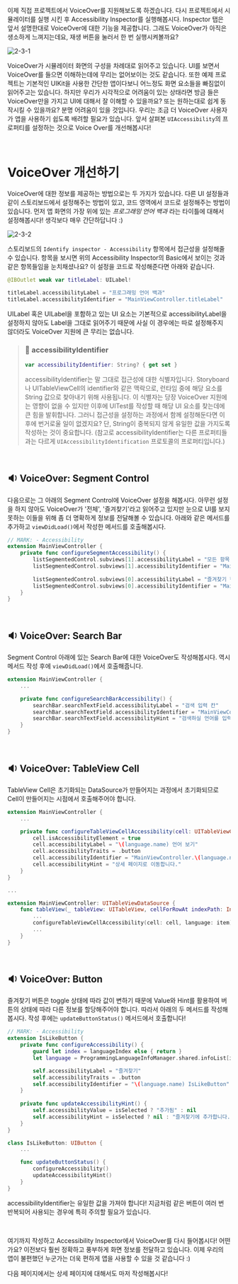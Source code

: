 
이제 직접 프로젝트에서 VoiceOver를 지원해보도록 하겠습니다. 
다시 프로젝트에서 시뮬레이터를 실행 시킨 후 Accessibility Inspector를 실행해봅시다. Inspector 탭은 앞서 설명한대로 VoiceOver에 대한 기능을 제공합니다. 그래도 VoiceOver가 아직은 생소하게 느껴지는데요, 재생 버튼을 눌러서 한 번 실행시켜볼까요?

![2-3-1](https://user-images.githubusercontent.com/73867548/138926065-07115314-2846-4f55-8f97-be8000671fb0.jpg)


VoiceOver가 시뮬레이터 화면의 구성을 차례대로 읽어주고 있습니다. UI를 보면서 VoiceOver를 들으면 이해하는데에 무리는 없어보이는 것도 같습니다. 또한 예제 프로젝트는 기본적인 UIKit을 사용한 간단한 앱이다보니 어느정도 화면 요소들을 빠짐없이 읽어주고는 있습니다. 하지만 우리가 시각적으로 어려움이 있는 상태라면 방금 들은 VoiceOver만을 가지고 UI에 대해서 잘 이해할 수 있을까요? 또는 원하는대로 쉽게 동작시킬 수 있을까요? 분명 어려움이 있을 것입니다. 우리는 조금 더 VoiceOver 사용자가 앱을 사용하기 쉽도록 배려할 필요가 있습니다. 앞서 살펴본 `UIAccessibility`의 프로퍼티를 설정하는 것으로 Voice Over를 개선해봅시다! 

<br>


# VoiceOver 개선하기

VoiceOver에 대한 정보를 제공하는 방법으로는 두 가지가 있습니다. 다른 UI 설정들과 같이 스토리보드에서 설정해주는 방법이 있고, 코드 영역에서 코드로 설정해주는 방법이 있습니다. 먼저 앱 화면의 가장 위에 있는 *프로그래밍 언어 백과* 라는 타이틀에 대해서 설정해봅시다! 생각보다 매우 간단하답니다 :)

![2-3-2](https://user-images.githubusercontent.com/73867548/138978435-743d1f77-37c9-4c70-b518-f0a6fe4933ab.jpg)

스토리보드의 `Identify inspector - Accessibility` 항목에서 접근성을 설정해줄 수 있습니다. 항목을 보시면 위의 Accessibility Inspector의 Basic에서 보이는 것과 같은 항목들임을 눈치채셨나요? 이 설정을 코드로 작성해준다면 아래와 같습니다. 

```swift
@IBOutlet weak var titleLabel: UILabel!

titleLabel.accessibilityLabel = "프로그래밍 언어 백과"
titleLabel.accessibilityIdentifier = "MainViewController.titleLabel"
```

UILabel 혹은 UILabel을 포함하고 있는 UI 요소는 기본적으로 accessibilityLabel을 설정하지 않아도 Label을 그대로 읽어주기 때문에 사실 이 경우에는 따로 설정해주지 않더라도 VoiceOver 지원에 큰 무리는 없습니다.

> ### 🧐 accessibilityIdentifier
> ```swift
> var accessibilityIdentifier: String? { get set }
> ```
> accessibilityIdentifier는 말 그대로 접근성에 대한 식별자입니다. Storyboard나 UITableViewCell의 identifier와 같은 맥락으로, 런타임 중에 해당 요소를 String 값으로 찾아내기 위해 사용됩니다. 이 식별자는 당장 VoiceOver 지원에는 영향이 없을 수 있지만 이후에 UITest를 작성할 때 해당 UI 요소를 찾는데에 큰 힘을 발휘합니다. 그러니 접근성을 설정하는 과정에서 함께 설정해둔다면 이후에 번거로울 일이 없겠지요? 단, String이 중복되지 않게 유일한 값을 가지도록 작성하는 것이 중요합니다. (참고로 accessibilityIdentifier는 다른 프로퍼티들과는 다르게 `UIAccessibilityIdentification` 프로토콜의 프로퍼티입니다.)

<br>

## 🔉 VoiceOver: Segment Control
다음으로는 그 아래의 Segment Control에 VoiceOver 설정을 해봅시다. 아무런 설정을 하지 않아도 VoiceOver가 '전체', '즐겨찾기'라고 읽어주고 있지만 눈으로 UI를 보지 못하는 이들을 위해 좀 더 명확하게 정보를 전달해볼 수 있습니다. 아래와 같은 메서드를 추가하고 `viewDidLoad()`에서 작성한 메서드를 호출해봅시다.

```swift
// MARK: - Accessibility
extension MainViewController {
    private func configureSegmentAccessibility() {
        listSegmentedControl.subviews[1].accessibilityLabel = "모든 항목 보기"
        listSegmentedControl.subviews[1].accessibilityIdentifier = "MainViewController.listSegmentControl.subview[1]"
        
        listSegmentedControl.subviews[0].accessibilityLabel = "즐겨찾기 항목 보기"
        listSegmentedControl.subviews[0].accessibilityIdentifier = "MainViewController.listSegmentControl.subview[0]"
    }
}
```

<br>

## 🔉 VoiceOver: Search Bar
Segment Control 아래에 있는 Search Bar에 대한 VoiceOver도 작성해봅시다. 역시 메서드 작성 후에 `viewDidLoad()`에서 호출해줍니다.

```swift
extension MainViewController {
    ...

    private func configureSearchBarAccessibility() {
        searchBar.searchTextField.accessibilityLabel = "검색 입력 칸"
        searchBar.searchTextField.accessibilityIdentifier = "MainViewController.searchBar"
        searchBar.searchTextField.accessibilityHint = "검색하실 언어를 입력해주세요."
    }
}
```

<br>

## 🔉 VoiceOver: TableView Cell
TableView Cell은 초기화되는 DataSource가 만들어지는 과정에서 초기화되므로 Cell이 만들어지는 시점에서 호출해주어야 합니다.

```swift
extension MainViewController {
    ...

    private func configureTableViewCellAccessibility(cell: UITableViewCell, language: ProgrammingLanguageInfo) {
        cell.isAccessibilityElement = true
        cell.accessibilityLabel = "\(language.name) 언어 보기"
        cell.accessibilityTraits = .button
        cell.accessibilityIdentifier = "MainViewController.\(language.name)collectionViewCell"
        cell.accessibilityHint = "상세 페이지로 이동합니다."
    }
}

...

extension MainViewController: UITableViewDataSource {
    func tableView(_ tableView: UITableView, cellForRowAt indexPath: IndexPath) -> UITableViewCell {
        ...
        configureTableViewCellAccessibility(cell: cell, language: item)
        ...
    }
}
```

<br>

## 🔉 VoiceOver: Button
즐겨찾기 버튼은 toggle 상태에 따라 값이 변하기 때문에 Value와 Hint를 활용하여 버튼의 상태에 따라 다른 정보를 할당해주어야 합니다. 따라서 아래의 두 메서드를 작성해봅시다. 작성 후에는 `updateButtonStatus()` 메서드에서 호출합니다!

```swift
// MARK: - Accessibility
extension IsLikeButton {
    private func configureAccessibility() {
        guard let index = languageIndex else { return }
        let language = ProgrammingLanguageInfoManager.shared.infoList[index]

        self.accessibilityLabel = "즐겨찾기"
        self.accessibilityTraits = .button
        self.accessibilityIdentifier = "\(language.name) IsLikeButton"
    }
    
    private func updateAccessibilityHint() {
        self.accessibilityValue = isSelected ? "추가됨" : nil
        self.accessibilityHint = isSelected ? nil : "즐겨찾기에 추가합니다."
    }
}

class IsLikeButton: UIButton {
    ...

    func updateButtonStatus() {
        configureAccessibility()
        updateAccessibilityHint()
    }
}
```

accessibilityIdentifier는 유일한 값을 가져야 합니다! 지금처럼 같은 버튼이 여러 번 반복되어 사용되는 경우에 특히 주의할 필요가 있습니다.

<br>

여기까지 작성하고 Accessibility Inspector에서 VoiceOver를 다시 들어봅시다! 어떤가요? 이전보다 훨씬 정확하고 풍부하게 화면 정보를 전달하고 있습니다. 이제 우리의 앱이 불편했던 누군가는 더욱 편하게 앱을 사용할 수 있을 것 같습니다 :) <br>

다음 페이지에서는 상세 페이지에 대해서도 마저 작성해봅시다!